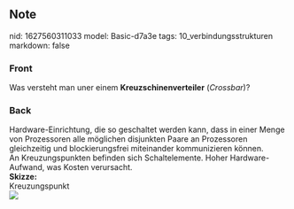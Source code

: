 ## Note
nid: 1627560311033
model: Basic-d7a3e
tags: 10_verbindungsstrukturen
markdown: false

### Front
Was versteht man uner einem <b>Kreuzschinenverteiler</b>
(<i>Crossbar</i>)?

### Back
<div>
  Hardware-Einrichtung, die so geschaltet werden kann, dass in
  einer Menge von Prozessoren alle möglichen disjunkten Paare an
  Prozessoren gleichzeitig und blockierungsfrei miteinander
  kommunizieren können.
</div>
<div>
  An Kreuzungspunkten befinden sich Schaltelemente. Hoher
  Hardware-Aufwand, was Kosten verursacht.
</div>
<div>
  <b>Skizze:</b>
</div>
<div>
  Kreuzungspunkt
</div>
<div><img src=
paste-52a3f4e8df74ebf876c9794c80f6fe722432c46c.jpg></div>
